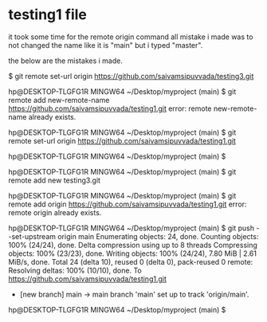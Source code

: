 # testing1 file
it took some time for the remote origin command
all mistake i made was to not changed the name  like it is "main" but i typed "master".


the below are the mistakes i made.


$ git remote set-url origin https://github.com/saivamsipuvvada/testing3.git

hp@DESKTOP-TLGFG1R MINGW64 ~/Desktop/myproject (main)
$ git remote add new-remote-name https://github.com/saivamsipuvvada/testing1.git
error: remote new-remote-name already exists.

hp@DESKTOP-TLGFG1R MINGW64 ~/Desktop/myproject (main)
$ git remote set-url origin https://github.com/saivamsipuvvada/testing1.git

hp@DESKTOP-TLGFG1R MINGW64 ~/Desktop/myproject (main)
$

hp@DESKTOP-TLGFG1R MINGW64 ~/Desktop/myproject (main)
$ git remote add new testing3.git

hp@DESKTOP-TLGFG1R MINGW64 ~/Desktop/myproject (main)
$ git remote add origin https://github.com/saivamsipuvvada/testing1.git
error: remote origin already exists.

hp@DESKTOP-TLGFG1R MINGW64 ~/Desktop/myproject (main)
$ git push --set-upstream origin main
Enumerating objects: 24, done.
Counting objects: 100% (24/24), done.
Delta compression using up to 8 threads
Compressing objects: 100% (23/23), done.
Writing objects: 100% (24/24), 7.80 MiB | 2.61 MiB/s, done.
Total 24 (delta 10), reused 0 (delta 0), pack-reused 0
remote: Resolving deltas: 100% (10/10), done.
To https://github.com/saivamsipuvvada/testing1.git
 * [new branch]      main -> main
branch 'main' set up to track 'origin/main'.

hp@DESKTOP-TLGFG1R MINGW64 ~/Desktop/myproject (main)
$
